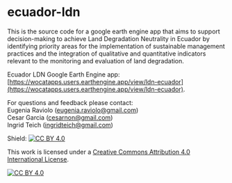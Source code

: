 # ecuador-ldn
This is the source code for a google earth engine app that aims to support decision-making to achieve Land Degradation Neutrality in Ecuador by identifying priority areas for the implementation of sustainable management practices and the integration of qualitative and quantitative indicators relevant to the monitoring and evaluation of land degradation.

Ecuador LDN Google Earth Engine app: [https://wocatapps.users.earthengine.app/view/ldn-ecuador](https://wocatapps.users.earthengine.app/view/ldn-ecuador).

For questions and feedback please contact:<br />
Eugenia Raviolo (eugenia.raviolo@gmail.com)<br />
Cesar Garcia (cesarnon@gmail.com)<br />
Ingrid Teich (ingridteich@gmail.com)


Shield: [![CC BY 4.0][cc-by-shield]][cc-by]

This work is licensed under a
[Creative Commons Attribution 4.0 International License][cc-by].

[![CC BY 4.0][cc-by-image]][cc-by]

[cc-by]: http://creativecommons.org/licenses/by/4.0/
[cc-by-image]: https://i.creativecommons.org/l/by/4.0/88x31.png
[cc-by-shield]: https://img.shields.io/badge/License-CC%20BY%204.0-lightgrey.svg
